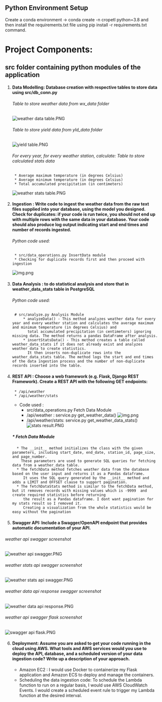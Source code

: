 ## Python Environment Setup
Create a conda environment -> conda create -n cropetl python=3.8 and <br>
then install the requirements.txt file using pip install -r requirements.txt command. <br>

# Project Components:
## src folder containing python modules of the application
1. #### Data Modelling: Database creation with respective tables to store data using src/db_conn.py
    ###### Table to store weather data from wx_data folder
    ![weather data table.PNG](answers%2F1.Data%20Modeling%2Fweather%20data%20table.PNG)
    ###### Table to store yield data from yld_data folder
    ![yield table.PNG](answers%2F1.Data%20Modeling%2Fyield%20table.PNG)
    ###### For every year, for every weather station, calculate: Table to store calculated stats data
        * Average maximum temperature (in degrees Celsius)
        * Average minimum temperature (in degrees Celsius)
        * Total accumulated precipitation (in centimeters)
    ![weather stats table.PNG](answers%2F1.Data%20Modeling%2Fweather%20stats%20table.PNG)

2. #### Ingestion : Write code to ingest the weather data from the raw text files supplied into your database, using the model you designed. Check for duplicates: if your code is run twice, you should not end up with multiple rows with the same data in your database. Your code should also produce log output indicating start and end times and number of records ingested.
    ###### Python code used:
        * src/data_operations.py InsertData module
        * Checking for duplicate records first and then proceed with ingestion
    ![img.png](answers%2F2.Data%20Ingestion%2Fimg.png)
3. #### Data Analysis : to do statistical analysis and store that in weather_data_stats table in PostgreSQL
    ###### Python code used:
        # src/analyze.py Analysis Module
            * analyzeData() - This method analyzes weather data for every year and every weather station and calculates the average maximum and minimum temperature (in degrees Celsius) and 
              total accumulated precipitation (in centimeters) ignoring missing data. The method returns a pandas DataFrame after analysis.
            * insertStatsData() - This method creates a table called weather_data_stats if it does not already exist and analyzes weather data to create statistics.
              It then inserts non-duplicate rows into the weather_data_stats table. The method logs the start and end times of the data ingestion process and the number of non-duplicate records inserted into the table.

4. #### REST API : Choose a web framework (e.g. Flask, Django REST Framework). Create a REST API with the following GET endpoints:

        * /api/weather
        * /api/weather/stats
    
   * Code used :
     * src/data_operations.py Fetch Data Module
     * /api/weather : service.py get_weather_data()
     ![img.png](answers%2F4.REST%20API%2Fimg.png)
     * /api/weather/stats: service.py get_weather_data_stats()
     ![stats result.PNG](answers%2F4.REST%20API%2Fstats%20result.PNG)
     
   ##### * Fetch Data Module
         * The __init__ method initializes the class with the given parameters, including start_date, end_date, station_id, page_size, and page_number. 
           These parameters are used to generate SQL queries for fetching data from a weather_data table.
         * The fetchData method fetches weather data from the database based on the user input and returns it as a Pandas dataframe. 
            It uses the SQL query generated by the __init__ method and adds a LIMIT and OFFSET clause to support pagination.
         * The fetchDataStats method is similar to the fetchData method, but it removes records with missing values which is -9999  and create required statistics before returning 
            the result as a Pandas dataframe. I dont want pagination for my stats result so I removed it.
            Creating a visualization from the whole statistics would be easy without the pagination
   
5. #### Swagger API: Include a Swagger/OpenAPI endpoint that provides automatic documentation of your API.
###### weather api swagger screenshot
   ![weather api swagger.PNG](answers%2F5.Swagger%2Fweather%20api%20swagger.PNG)
###### weather stats api swagger screenshot
   ![weather stats api swagger.PNG](answers%2F5.Swagger%2Fweather%20stats%20api%20swagger.PNG)
###### weather data api response swagger screenshot
   ![weather data api response.PNG](answers%2F5.Swagger%2Fweather%20data%20api%20response.PNG)
###### weather api swagger flask screenshot
   ![swagger api flask.PNG](answers%2F5.Swagger%2Fswagger%20api%20flask.PNG)

6. #### Deployment: Assume you are asked to get your code running in the cloud using AWS. What tools and AWS services would you use to deploy the API, database, and a scheduled version of your data ingestion code? Write up a description of your approach.
   
   * Amazon EC2 : I would use Docker to containerize my Flask application and Amazon ECS to deploy and manage the containers.
   * Scheduling the data ingestion code: To schedule the Lambda function to run on a regular basis, I would use AWS CloudWatch Events. I would create a scheduled event rule to trigger my Lambda function at the desired interval.
      
    
    